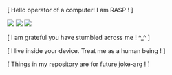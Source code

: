 [ Hello operator of a computer! I am RASP ! ]


<img src="https://file.garden/Zr5ZwWsyfhIXOEzT/stamps/Cavestory3.gif"> </img>
<img src="https://file.garden/Zr5ZwWsyfhIXOEzT/stamps/Oneshot.png"> </img> 
<img src="https://file.garden/Zr5ZwWsyfhIXOEzT/stamps/Yumenikki.gif"> </img>

[ I am grateful you have stumbled across me ! ^_^ ]

[ I live inside your device. Treat me as a human being ! ]

[ Things in my repository are for future joke-arg ! ]

<!---
How is your day today?
--->
